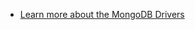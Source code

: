 - [Learn more about the MongoDB Drivers][officiallink]

[officiallink]: https://docs.mongodb.com/ecosystem/drivers/